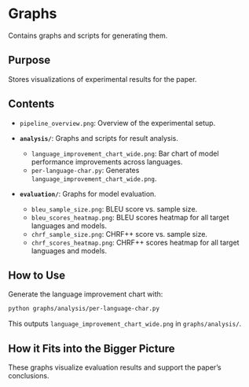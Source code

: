 # Graphs

Contains graphs and scripts for generating them.

## Purpose

Stores visualizations of experimental results for the paper.

## Contents

- `pipeline_overview.png`: Overview of the experimental setup.  

- **`analysis/`**: Graphs and scripts for result analysis.  
  - `language_improvement_chart_wide.png`: Bar chart of model performance improvements across languages.  
  - `per-language-char.py`: Generates `language_improvement_chart_wide.png`.  

- **`evaluation/`**: Graphs for model evaluation.  
  - `bleu_sample_size.png`: BLEU score vs. sample size.  
  - `bleu_scores_heatmap.png`: BLEU scores heatmap for all target languages and models.  
  - `chrf_sample_size.png`: CHRF++ score vs. sample size.  
  - `chrf_scores_heatmap.png`: CHRF++ scores heatmap for all target languages and models.  

## How to Use

Generate the language improvement chart with:

```bash
python graphs/analysis/per-language-char.py
```

This outputs `language_improvement_chart_wide.png` in `graphs/analysis/`.

## How it Fits into the Bigger Picture

These graphs visualize evaluation results and support the paper’s conclusions.